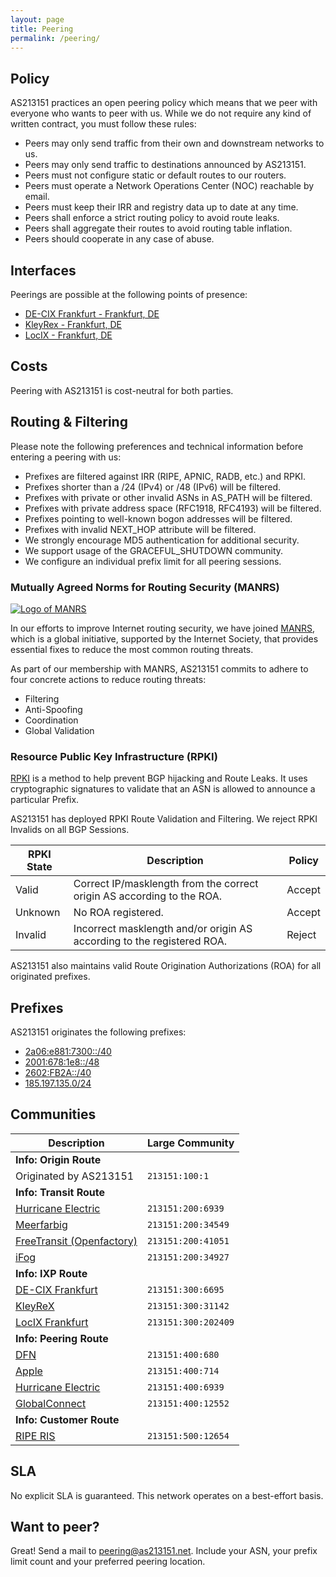 ```yaml
---
layout: page
title: Peering
permalink: /peering/
---
```


## Policy

AS213151 practices an open peering policy which means that we peer with everyone who wants to peer with us. While we do not require any kind of written contract, you must follow these rules:

- Peers may only send traffic from their own and downstream networks to us.
- Peers may only send traffic to destinations announced by AS213151.
- Peers must not configure static or default routes to our routers.
- Peers must operate a Network Operations Center (NOC) reachable by email.
- Peers must keep their IRR and registry data up to date at any time.
- Peers shall enforce a strict routing policy to avoid route leaks.
- Peers shall aggregate their routes to avoid routing table inflation.
- Peers should cooperate in any case of abuse.

## Interfaces

Peerings are possible at the following points of presence:
- [DE-CIX Frankfurt - Frankfurt, DE](https://www.peeringdb.com/ix/31)
- [KleyRex - Frankfurt, DE](https://www.peeringdb.com/ix/123)
- [LocIX - Frankfurt, DE](https://www.peeringdb.com/ix/2084)

## Costs

Peering with AS213151 is cost-neutral for both parties.

## Routing & Filtering

Please note the following preferences and technical information before entering a peering with us:

- Prefixes are filtered against IRR (RIPE, APNIC, RADB, etc.) and RPKI.
- Prefixes shorter than a /24 (IPv4) or /48 (IPv6) will be filtered.
- Prefixes with private or other invalid ASNs in AS_PATH will be filtered.
- Prefixes with private address space (RFC1918, RFC4193) will be filtered.
- Prefixes pointing to well-known bogon addresses will be filtered.
- Prefixes with invalid NEXT_HOP attribute will be filtered.
- We strongly encourage MD5 authentication for additional security.
- We support usage of the GRACEFUL_SHUTDOWN community.
- We configure an individual prefix limit for all peering sessions.

### Mutually Agreed Norms for Routing Security (MANRS)

[![Logo of MANRS](https://as213151.net/images/MANRS.png)](http://www.manrs.org/)

In our efforts to improve Internet routing security, we have joined [MANRS](http://www.manrs.org/), which is a global initiative, supported by the Internet Society, that provides essential fixes to reduce the most common routing threats.

As part of our membership with MANRS, AS213151 commits to adhere to four concrete actions to reduce routing threats:

- Filtering
- Anti-Spoofing
- Coordination
- Global Validation

### Resource Public Key Infrastructure (RPKI)

[RPKI](https://rpki.readthedocs.io/en/latest/) is a method to help prevent BGP hijacking and Route Leaks. It uses cryptographic signatures to validate that an ASN is allowed to announce a particular Prefix. 

AS213151 has deployed RPKI Route Validation and Filtering. We reject RPKI Invalids on all BGP Sessions.

|RPKI State|Description|Policy|
|---|---|---|
|Valid|Correct IP/masklength from the correct origin AS according to the ROA.|Accept|
|Unknown|No ROA registered.|Accept|
|Invalid|Incorrect masklength and/or origin AS according to the registered ROA.|Reject|

AS213151 also maintains valid Route Origination Authorizations (ROA) for all originated prefixes. 

## Prefixes
AS213151 originates the following prefixes:
- [2a06:e881:7300::/40](https://apps.db.ripe.net/db-web-ui/query?searchtext=2a06:e881:7300::/40)
- [2001:678:1e8::/48](https://apps.db.ripe.net/db-web-ui/query?searchtext=2001:678:1e8::/48)
- [2602:FB2A::/40](https://whois.arin.net/rest/net/NET6-2602-FB2A-1)
- [185.197.135.0/24](https://apps.db.ripe.net/db-web-ui/query?searchtext=185.197.135.0/24)

## Communities

|Description|Large Community|
|---|---|
|**Info: Origin Route**|
|Originated by AS213151|`213151:100:1`|
|**Info: Transit Route**|
|[Hurricane Electric](https://www.peeringdb.com/asn/6939)|`213151:200:6939`|
|[Meerfarbig](https://www.peeringdb.com/asn/34549)|`213151:200:34549`|
|[FreeTransit (Openfactory)](https://www.peeringdb.com/asn/41051)|`213151:200:41051`|
|[iFog](https://www.peeringdb.com/asn/34927)|`213151:200:34927`|
|**Info: IXP Route**|
|[DE-CIX Frankfurt](https://www.peeringdb.com/ix/31)|`213151:300:6695`|
|[KleyReX](https://www.peeringdb.com/ix/123)|`213151:300:31142`|
|[LocIX Frankfurt](https://www.peeringdb.com/ix/2084)|`213151:300:202409`|
|**Info: Peering Route**|
|[DFN](https://www.peeringdb.com/asn/680)|`213151:400:680`|
|[Apple](https://www.peeringdb.com/asn/714)|`213151:400:714`|
|[Hurricane Electric](https://www.peeringdb.com/asn/6939)|`213151:400:6939`|
|[GlobalConnect](https://www.peeringdb.com/asn/12552)|`213151:400:12552`|
|**Info: Customer Route**|
|[RIPE RIS](https://www.peeringdb.com/asn/12654)|`213151:500:12654`|

## SLA
No explicit SLA is guaranteed. This network operates on a best-effort basis.

## Want to peer?
Great! Send a mail to [peering@as213151.net](mailto:peering@as213151.net).
Include your ASN, your prefix limit count and your preferred peering location.

